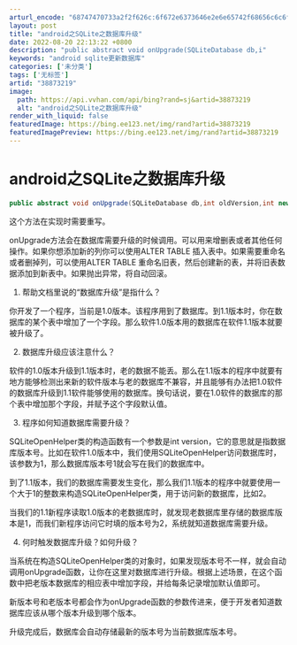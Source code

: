 ```yaml
---
arturl_encode: "68747470733a2f2f626c:6f672e6373646e2e6e65742f68656c6c6f6368656e6c69616e:2f61727469636c652f64657461696c732f3338383733323139"
layout: post
title: "android之SQLite之数据库升级"
date: 2022-08-20 22:13:22 +0800
description: "public abstract void onUpgrade(SQLiteDatabase db,i"
keywords: "android sqlite更新数据库"
categories: ['未分类']
tags: ['无标签']
artid: "38873219"
image:
  path: https://api.vvhan.com/api/bing?rand=sj&artid=38873219
  alt: "android之SQLite之数据库升级"
render_with_liquid: false
featuredImage: https://bing.ee123.net/img/rand?artid=38873219
featuredImagePreview: https://bing.ee123.net/img/rand?artid=38873219
---
```


# android之SQLite之数据库升级

```java
public abstract void onUpgrade(SQLiteDatabase db,int oldVersion,int new Version)  

```

这个方法在实现时需要重写。

onUpgrade方法会在数据库需要升级的时候调用。可以用来增删表或者其他任何操作。如果你想添加新的列你可以使用ALTER TABLE 插入表中。如果需要重命名或者删掉列，可以使用ALTER TABLE 重命名旧表，然后创建新的表，并将旧表数据添加到新表中。如果抛出异常，将自动回滚。

1. 帮助文档里说的“数据库升级”是指什么？

你开发了一个程序，当前是1.0版本。该程序用到了数据库。到1.1版本时，你在数据库的某个表中增加了一个字段。那么软件1.0版本用的数据库在软件1.1版本就要被升级了。

2. 数据库升级应该注意什么？

软件的1.0版本升级到1.1版本时，老的数据不能丢。那么在1.1版本的程序中就要有地方能够检测出来新的软件版本与老的数据库不兼容，并且能够有办法把1.0软件的数据库升级到1.1软件能够使用的数据库。换句话说，要在1.0软件的数据库的那个表中增加那个字段，并赋予这个字段默认值。

3. 程序如何知道数据库需要升级？

SQLiteOpenHelper类的构造函数有一个参数是int version，它的意思就是指数据库版本号。比如在软件1.0版本中，我们使用SQLiteOpenHelper访问数据库时，该参数为1，那么数据库版本号1就会写在我们的数据库中。

到了1.1版本，我们的数据库需要发生变化，那么我们1.1版本的程序中就要使用一个大于1的整数来构造SQLiteOpenHelper类，用于访问新的数据库，比如2。

当我们的1.1新程序读取1.0版本的老数据库时，就发现老数据库里存储的数据库版本是1，而我们新程序访问它时填的版本号为2，系统就知道数据库需要升级。

4. 何时触发数据库升级？如何升级？

当系统在构造SQLiteOpenHelper类的对象时，如果发现版本号不一样，就会自动调用onUpgrade函数，让你在这里对数据库进行升级。根据上述场景，在这个函数中把老版本数据库的相应表中增加字段，并给每条记录增加默认值即可。

新版本号和老版本号都会作为onUpgrade函数的参数传进来，便于开发者知道数据库应该从哪个版本升级到哪个版本。

升级完成后，数据库会自动存储最新的版本号为当前数据库版本号。